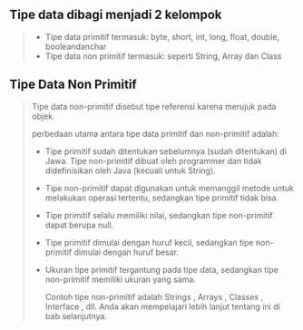 ## Tipe data dibagi menjadi 2 kelompok
> - Tipe data primitif termasuk: byte, short, int, long, float, double, booleandanchar
> - Tipe data non primitif termasuk: seperti String, Array dan Class


## Tipe Data Non Primitif
> Tipe data non-primitif disebut tipe referensi karena merujuk pada objek.
> 
> perbedaan utama antara tipe data primitif dan non-primitif adalah:
> - Tipe primitif sudah ditentukan sebelumnya (sudah ditentukan) di Jawa. Tipe non-primitif dibuat oleh programmer dan tidak didefinisikan oleh Java (kecuali untuk String).
> - Tipe non-primitif dapat digunakan untuk memanggil metode untuk melakukan operasi tertentu, sedangkan tipe primitif tidak bisa.
> - Tipe primitif selalu memiliki nilai, sedangkan tipe non-primitif dapat berupa null.
> - Tipe primitif dimulai dengan huruf kecil, sedangkan tipe non-primitif dimulai dengan huruf besar.
> - Ukuran tipe primitif tergantung pada tipe data, sedangkan tipe non-primitif memiliki ukuran yang sama.
> 
>   Contoh tipe non-primitif adalah Strings , Arrays , Classes , Interface , dll. Anda akan mempelajari lebih lanjut tentang ini di bab selanjutnya.